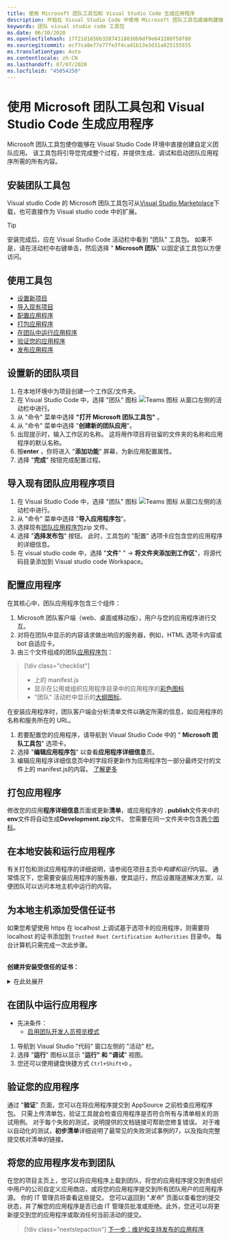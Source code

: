 ```yaml
---
title: 使用 Microsoft 团队工具包和 Visual Studio Code 生成应用程序
description: 开始在 Visual Studio Code 中使用 Microsoft 团队工具包直接构建强大的自定义应用程序
keywords: 团队 visual studio code 工具包
ms.date: 06/30/2020
ms.openlocfilehash: 17f21d1656b32074318030b9df9e643200f58f80
ms.sourcegitcommit: ecf7ca8e77e77fe3f4cad1b13e3d31a825155555
ms.translationtype: Auto
ms.contentlocale: zh-CN
ms.lasthandoff: 07/07/2020
ms.locfileid: "45054250"
---
```

# <a name="build-apps-with-the-microsoft-teams-toolkit-and-visual-studio-code"></a>使用 Microsoft 团队工具包和 Visual Studio Code 生成应用程序

Microsoft 团队工具包使你能够在 Visual Studio Code 环境中直接创建自定义团队应用。 该工具包将引导您完成整个过程，并提供生成、调试和启动团队应用程序所需的所有内容。

## <a name="installing-the-teams-toolkit"></a>安装团队工具包

Visual studio Code 的 Microsoft 团队工具包可从[Visual Studio Marketplace](https://aka.ms/teams-toolkit)下载，也可直接作为 Visual studio code 中的扩展。

> [!TIP]
> 安装完成后，应在 Visual Studio Code 活动栏中看到 "团队" 工具包。 如果不是，请在活动栏中右键单击，然后选择 " **Microsoft 团队**" 以固定该工具包以方便访问。

## <a name="using-the-toolkit"></a>使用工具包

- [设置新项目](#set-up-a-new-teams-project)
- [导入现有项目](#import-an-existing-teams-app-project)
- [配置应用程序](#configure-your-app)
- [打包应用程序](#package-your-app)
- [在团队中运行应用程序](#run-your-app-in-teams)
- [验证您的应用程序](#validate-your-app)
- [发布应用程序](#publish-your-app-to-teams)

## <a name="set-up-a-new-teams-project"></a>设置新的团队项目

1. 在本地环境中为项目创建一个工作区/文件夹。
1. 在 Visual Studio Code 中，选择 "团队" 图标 ![Teams 图标](../assets/icons/favicon-16x16.png) 从窗口左侧的活动栏中进行。
1. 从 "命令" 菜单中选择 **"打开 Microsoft 团队工具包"** 。
1. 从 "命令" 菜单中选择 "**创建新的团队应用**"。
1. 出现提示时，输入工作区的名称。 这将用作项目将驻留的文件夹的名称和应用程序的默认名称。
1. 按**enter** ，你将进入 "**添加功能**" 屏幕，为新应用配置属性。
1. 选择 "**完成**" 按钮完成配置过程。

## <a name="import-an-existing-teams-app-project"></a>导入现有团队应用程序项目

1. 在 Visual Studio Code 中，选择 "团队" 图标 ![Teams 图标](../assets/icons/favicon-16x16.png) 从窗口左侧的活动栏中进行。
1. 从 "命令" 菜单中选择 "**导入应用程序包**"。
1. 选择现有[团队应用程序包](../concepts/build-and-test/apps-package.md)zip 文件。
1. 选择 "**选择发布包**" 按钮。 此时，工具包的 "配置" 选项卡应包含您的应用程序的详细信息。
1. 在 visual studio code 中，选择 "**文件**" "  ->  **将文件夹添加到工作区**"，将源代码目录添加到 Visual studio code Workspace。

## <a name="configure-your-app"></a>配置应用程序

在其核心中，团队应用程序包含三个组件：

  1. Microsoft 团队客户端（web、桌面或移动版），用户与您的应用程序进行交互。
  1. 对将在团队中显示的内容请求做出响应的服务器，例如，HTML 选项卡内容或 bot 自适应卡。
  1. 由三个文件组成的团队[应用程序包](/concepts/build-and-test/apps-package.md)：

  > [!div class="checklist"]
  >
  > - 上的 manifest.js 
  > - 显示在公用或组织应用程序目录中的应用程序的[彩色图标](../resources/schema/manifest-schema.md#icons)
 > - "团队" 活动栏中显示的[大纲图标](../resources/schema/manifest-schema.md#icons)。

在安装应用程序时，团队客户端会分析清单文件以确定所需的信息，如应用程序的名称和服务所在的 URL。

1. 若要配置您的应用程序，请导航到 Visual Studio Code 中的 " **Microsoft 团队工具包**" 选项卡。
1. 选择 "**编辑应用程序包**" 以查看**应用程序详细信息**页。
1. 编辑应用程序详细信息页中的字段将更新作为应用程序包一部分最终交付的文件上的 manifest.js的内容。 [了解更多](https://aka.ms/teams-toolkit-manifest)

## <a name="package-your-app"></a>打包应用程序

修改您的应用**程序详细信息**页面或更新**清单**，或应用程序的 **. publish**文件夹中的**env**文件将自动生成**Development.zip**文件。 您需要在同一文件夹中包含[两个图标](../concepts/build-and-test/apps-package.md#icons)。

## <a name="install-and-run-your-app-locally"></a>在本地安装和运行应用程序

有关打包和测试应用程序的详细说明，请参阅在项目主页中*构建和运行*内容。 通常情况下，您需要安装应用程序的服务器，使其运行，然后设置隧道解决方案，以便团队可以访问本地主机中运行的内容。

## <a name="add-a-trusted-certificate-for-localhost"></a>为本地主机添加受信任证书

如果您希望使用 https 在 localhost 上调试基于选项卡的应用程序，则需要将 localhost 的证书添加到 `Trusted Root Certification Authorities` 目录中。 每台计算机只需完成一次此步骤。</br></br>

**创建并安装受信任的证书：**
<details>
  <summary>在此处展开</summary>

* 构建并运行应用程序
  * 按照项目自述文件的 "**生成和运行**" 部分中的 instuctions 操作，以便从提供服务 https://localhost:3000/tab 。通常情况下，这将涉及执行， `npm install` 然后`npm start`
  * https://localhost:3000/tab从 Google Chrome 导航到

* 获取 SSL 证书：
  * 打开 "Chrome 开发人员工具" 窗口（ `ctrl + shift + i`  /  `cmd + option + i` ）。
  * 在 `Security` 选项卡上单击
  * 单击 "启用"， `View certificate` 可以选择下载证书，方法是在 OS X 中将其拖放到桌面，或者单击 `Details` Windows 中的选项卡，然后单击`Copy to File…`
  * 将该文件命名为 <*任何内容*> .cer，并将其保存到不需要管理员同意执行写入操作的文件夹中。
  
* 在**Windows**上安装证书
  * 选择 `DER encoded binary X.509 (.CER)` 选项（第一个选项）并保存它。
  * 双击证书并安装它。
  * 选取`Local Machine`
  * 选定`Place all certificates in the following store`
  * 选取`Trusted Root Certification Authorities`
  * 确认安装
  
* 安装证书**MAC OS X**
  * 在 OS X 上，打开密钥链 Access 实用工具，并 `System` 从左侧的菜单中选择。 单击锁定图标可启用更改。
  * 单击靠近底部的加号按钮以添加新证书，然后选择 `localhost.cer` 您拖到桌面的文件。 `Always Trust`在出现的对话框中单击。
  * 将证书添加到系统密钥链后，双击证书并展开 `Trust` 证书详细信息部分。 `Always Trust`为每个选项选择。

> [!IMPORTANT]
> 如果收到安全证书警告，请导航到 https://localhost:3000/tab 。如果网站仍不受信任，请重新启动您的计算机，并应接受为受信任的本地主机。
</details>

## <a name="run-your-app-in-teams"></a>在团队中运行应用程序
- 先决条件：
  - [启用团队开发人员预览模式](https://aka.ms/teams-toolkit-enable-devpreview)

1. 导航到 Visual Studio "代码" 窗口左侧的 "活动" 栏。
1. 选择 "**运行**" 图标以显示 "**运行" 和 "调试**" 视图。
1. 您还可以使用键盘快捷方式 `Ctrl+Shift+D` 。

## <a name="validate-your-app"></a>验证您的应用程序

通过 "**验证**" 页面，您可以在将应用程序提交到 AppSource 之前检查应用程序包。 只需上传清单包，验证工具就会检查应用程序是否符合所有与清单相关的测试用例。 对于每个失败的测试，说明提供的文档链接可帮助您修复错误。 对于难以自动化的测试，**初步清单**详细说明了最常见的失败测试事例的7，以及指向完整提交核对清单的链接。

## <a name="publish-your-app-to-teams"></a>将您的应用程序发布到团队

在您的项目主页上，您可以将应用程序上载到团队，将您的应用程序提交到贵组织中用户的公司自定义应用商店，或将您的应用程序提交到所有团队用户的应用程序源。 你的 IT 管理员将查看这些提交。 您可以返回到 "*发布*" 页面以查看您的提交状态，并了解您的应用程序是否已由 IT 管理员批准或拒绝。此外，您还可以将更新提交到您的应用程序或取消任何当前活动的提交。

> [!div class="nextstepaction"]
> [下一步：维护和支持发布的应用程序](../concepts/deploy-and-publish/appsource/post-publish/overview.md)
